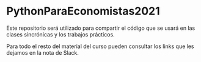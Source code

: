 # PythonParaEconomistas2021

Este repositorio será utilizado para compartir el código que se usará en las clases sincrónicas y los trabajos prácticos.

Para todo el resto del material del curso pueden consultar los links que les dejamos en la nota de Slack.
